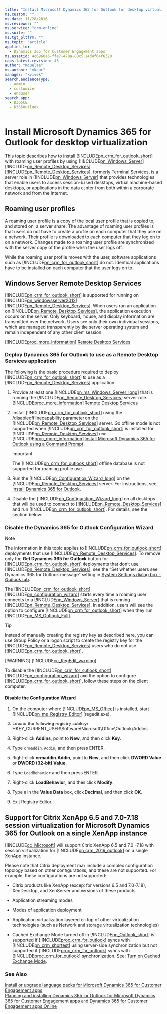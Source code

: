 ```yaml
---
title: "Install Microsoft Dynamics 365 for Outlook for desktop virtualization | MicrosoftDocs"
ms.custom: ""
ms.date: 11/28/2016
ms.reviewer: ""
ms.service: "crm-online"
ms.suite: ""
ms.tgt_pltfrm: ""
ms.topic: "article"
applies_to: 
  - Dynamics 365 for Customer Engagement apps 
ms.assetid: 4c6960a6-ffe7-478a-88c5-14d4f64f6320
caps.latest.revision: 46
author: "mduelae"
ms.author: "mkaur"
manager: "kvivek"
search.audienceType: 
  - admin
  - customizer
  - enduser
search.app: 
  - D365CE
  - D365Outlook
---
```

# Install Microsoft Dynamics 365 for Outlook for desktop virtualization
This topic describes how to install [!INCLUDE[pn_crm_for_outlook_short](../../includes/pn-crm-for-outlook-short.md)] with roaming user profiles by using [!INCLUDE[pn_Windows_Server](../../includes/pn-windows-server.md)][!INCLUDE[pn_Remote_Desktop_Services](../../includes/pn-remote-desktop-services.md)]. [!INCLUDE[pn_Remote_Desktop_Services](../../includes/pn-remote-desktop-services.md)], formerly Terminal Services, is a server role in [!INCLUDE[pn_Windows_Server](../../includes/pn-windows-server.md)] that provides technologies that enable users to access session-based desktops, virtual machine-based desktops, or applications in the data center from both within a corporate network and from the Internet.  
  
<a name=BKMK_OC_roamingprofiles></a>   
## Roaming user profiles  
 A roaming user profile is a copy of the local user profile that is copied to, and stored on, a server share. The advantage of roaming user profiles is that users do not have to create a profile on each computer that they use on a network. Their profile is downloaded to each computer that they log on to on a network. Changes made to a roaming user profile are synchronized with the server copy of the profile when the user logs off.  
  
 While the roaming user profile moves with the user, software applications such as [!INCLUDE[pn_crm_for_outlook_short](../../includes/pn-crm-for-outlook-short.md)] do not. Identical applications have to be installed on each computer that the user logs on to.  
  
<a name=BMK_OC_RDS></a>   
## Windows Server Remote Desktop Services  
 [!INCLUDE[pn_crm_for_outlook_short](../../includes/pn-crm-for-outlook-short.md)] is supported for running on [!INCLUDE[pn_windowsserver2012](../../includes/pn-windowsserver2012.md)][!INCLUDE[pn_Remote_Desktop_Services](../../includes/pn-remote-desktop-services.md)]. When users run an application on [!INCLUDE[pn_Remote_Desktop_Services](../../includes/pn-remote-desktop-services.md)], the application execution occurs on the server. Only keyboard, mouse, and display information are transmitted over the network. Users see only their own individual sessions, which are managed transparently by the server operating system and remain independent of any other client session.  
  
 [!INCLUDE[proc_more_information](../../includes/proc-more-information.md)] [Remote Desktop Services](https://technet.microsoft.com/library/hh831447.aspx)  
  
### Deploy Dynamics 365 for Outlook to use as a Remote Desktop Services application  
 The following is the basic procedure required to deploy [!INCLUDE[pn_crm_for_outlook_short](../../includes/pn-crm-for-outlook-short.md)] to use as a [!INCLUDE[pn_Remote_Desktop_Services](../../includes/pn-remote-desktop-services.md)] application.  
  
1. Provide at least one [!INCLUDE[pn_ms_Windows_Server_long](../../includes/pn-ms-windows-server-long.md)] that is running the [!INCLUDE[pn_Remote_Desktop_Services](../../includes/pn-remote-desktop-services.md)] server role. [!INCLUDE[proc_more_information](../../includes/proc-more-information.md)] [Remote Desktop Services](https://technet.microsoft.com/library/hh831447.aspx)  
  
2. Install [!INCLUDE[pn_crm_for_outlook_short](../../includes/pn-crm-for-outlook-short.md)] using the /disableofflinecapability parameter on the [!INCLUDE[pn_Remote_Desktop_Services](../../includes/pn-remote-desktop-services.md)] server. Go offline mode is not supported when [!INCLUDE[pn_crm_for_outlook_short](../../includes/pn-crm-for-outlook-short.md)] is installed for [!INCLUDE[pn_Remote_Desktop_Services](../../includes/pn-remote-desktop-services.md)] use. [!INCLUDE[proc_more_information](../../includes/proc-more-information.md)] [Install Microsoft Dynamics 365 for Outlook using a Command Prompt](install-using-command-prompt.md)  
  
   > [!IMPORTANT]
   >  The [!INCLUDE[pn_crm_for_outlook_short](../../includes/pn-crm-for-outlook-short.md)] offline database is not supported for roaming profile use.  
  
3. Run the [!INCLUDE[pn_Configuration_Wizard_long](../../includes/pn-configuration-wizard-long.md)] on the [!INCLUDE[pn_Remote_Desktop_Services](../../includes/pn-remote-desktop-services.md)] server. For instructions, see [Install Dynamics 365 for Outlook](install.md).  
  
4. Disable the [!INCLUDE[pn_Configuration_Wizard_long](../../includes/pn-configuration-wizard-long.md)] on all desktops that will be used to connect to [!INCLUDE[pn_Remote_Desktop_Services](../../includes/pn-remote-desktop-services.md)] and run [!INCLUDE[pn_crm_for_outlook_short](../../includes/pn-crm-for-outlook-short.md)]. For details, see the section below.  
  
### Disable the Dynamics 365 for Outlook Configuration Wizard  
  
> [!NOTE]
>  The information in this topic applies to [!INCLUDE[pn_crm_for_outlook_short](../../includes/pn-crm-for-outlook-short.md)] deployments that use [!INCLUDE[pn_Remote_Desktop_Services](../../includes/pn-remote-desktop-services.md)]. To remove only the **Get Dynamics 365 for Outlook** button for [!INCLUDE[pn_crm_for_outlook_short](../../includes/pn-crm-for-outlook-short.md)] deployments that don’t use [!INCLUDE[pn_Remote_Desktop_Services](../../includes/pn-remote-desktop-services.md)], see the “Set whether users see Dynamics 365 for Outlook message” setting in [System Settings dialog box - Outlook tab](../../admin/system-settings-dialog-box-outlook-tab.md).
  
 The [!INCLUDE[pn_crm_for_outlook_short](../../includes/pn-crm-for-outlook-short.md)][!INCLUDE[pn_configuration_wizard](../../includes/pn-configuration-wizard.md)] starts every time a roaming user connects to a [!INCLUDE[pn_Windows_Server](../../includes/pn-windows-server.md)] that is running [!INCLUDE[pn_Remote_Desktop_Services](../../includes/pn-remote-desktop-services.md)]. In addition, users will see the option to configure [!INCLUDE[pn_crm_for_outlook_short](../../includes/pn-crm-for-outlook-short.md)] when they run [!INCLUDE[pn_MS_Outlook_Full](../../includes/pn-ms-outlook-full.md)].  
  
> [!TIP]
>  Instead of manually creating the registry key as described here, you can use Group Policy or a logon script to create the registry key for the [!INCLUDE[pn_Remote_Desktop_Services](../../includes/pn-remote-desktop-services.md)] users who do not use [!INCLUDE[pn_crm_for_outlook_short](../../includes/pn-crm-for-outlook-short.md)].  
> 
> [!WARNING]
>  [!INCLUDE[cc_RegEdit_warning](../../includes/cc-regedit-warning.md)]  
  
 To disable the [!INCLUDE[pn_crm_for_outlook_short](../../includes/pn-crm-for-outlook-short.md)][!INCLUDE[pn_configuration_wizard](../../includes/pn-configuration-wizard.md)] and the option to configure [!INCLUDE[pn_crm_for_outlook_short](../../includes/pn-crm-for-outlook-short.md)], follow these steps on the client computer.  
  
#### Disable the Configuration Wizard  
  
1. On the computer where [!INCLUDE[pn_MS_Office](../../includes/pn-ms-office.md)] is installed, start [!INCLUDE[pn_ms_Registry_Editor](../../includes/pn-ms-registry-editor.md)] (regedit.exe).  
  
2. Locate the following registry subkey:  HKEY_CURRENT_USER\Software\Microsoft\Office\Outlook\Addins  
  
3. Right-click **Addins**, point to **New**, and then click **Key**.  
  
4. Type `crmaddin.Addin`, and then press ENTER.  
  
5. Right-click **crmaddin.Addin**, point to **New**, and then click **DWORD Value** or **DWORD (32-bit) Value**.  
  
6. Type `LoadBehavior` and then press ENTER.  
  
7. Right-click **LoadBehavior**, and then click **Modify**.  
  
8. Type `8` in the **Value Data** box, click **Decimal**, and then click **OK**.  
  
9. Exit Registry Editor.  
  
<a name=BKMK_Citrix></a>   
## Support for Citrix XenApp 6.5 and 7.0-7.18 session virtualization for Microsoft Dynamics 365 for Outlook on a single XenApp instance  
 [!INCLUDE[cc_Microsoft](../../includes/cc-microsoft.md)] will support Citrix XenApp 6.5 and 7.0 -7.18 with session virtualization for [!INCLUDE[pn_crm_2016_outlook](../../includes/pn-crm-2016-outlook.md)] on a single XenApp instance.  
  
 Please note that Citrix deployment may include a complex configuration topology based on other configurations, and these are not supported. For example, these configurations are not supported:  
  
- Citrix products like XenApp (except for versions 6.5 and 7.0-7.18), XenDesktop, and XenServer and versions of these products  
  
- Application streaming modes  
  
- Modes of application deployment  
  
- Application virtualization layered on top of other virtualization technologies (such as Network and storage virtualization technologies)  
  
- Cached Exchange Mode turned off in [!INCLUDE[pn_Outlook_short](../../includes/pn-outlook-short.md)] is supported if [!INCLUDE[proc_crm_for_outlook](../../includes/proc-crm-for-outlook.md)] syncs with [!INCLUDE[pn_crm_shortest](../../includes/pn-crm-shortest.md)] using server-side synchronization but not supported if [!INCLUDE[proc_crm_for_outlook](../../includes/proc-crm-for-outlook.md)] syncs with [!INCLUDE[proc_crm_for_outlook](../../includes/proc-crm-for-outlook.md)] synchronization. See: [Turn on Cached Exchange Mode](https://support.office.com/article/Turn-on-Cached-Exchange-Mode-7885af08-9a60-4ec3-850a-e221c1ed0c1c?CorrelationId=90246111-3367-4702-a41b-62ab9b65f3f0).  
  
### See Also  
 [Install or upgrade language packs for Microsoft Dynamics 365 for Customer Engagement apps](https://technet.microsoft.com/library/hh699674.aspx)   
 [Planning and installing Dynamics 365 for Outlook for Microsoft Dynamics 365 for Customer Engagement apps and Dynamics 365 for Customer Engagement apps Online](planning-installing.md)
